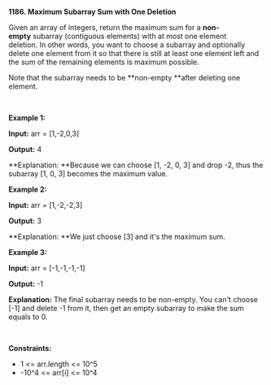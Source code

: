 **1186. Maximum Subarray Sum with One Deletion**

Given an array of integers, return the maximum sum for a **non-empty** subarray (contiguous elements) with at most one element deletion. In other words, you want to choose a subarray and optionally delete one element from it so that there is still at least one element left and the sum of the remaining elements is maximum possible.

Note that the subarray needs to be **non-empty **after deleting one element.

 

**Example 1:**

**Input:** arr = [1,-2,0,3]

**Output:** 4

**Explanation: **Because we can choose [1, -2, 0, 3] and drop -2, thus the subarray [1, 0, 3] becomes the maximum value.

**Example 2:**

**Input:** arr = [1,-2,-2,3]

**Output:** 3

**Explanation: **We just choose [3] and it's the maximum sum.

**Example 3:**

**Input:** arr = [-1,-1,-1,-1]

**Output:** -1

**Explanation:** The final subarray needs to be non-empty. You can't choose [-1] and delete -1 from it, then get an empty subarray to make the sum equals to 0.

 

**Constraints:**

- 1 &lt;= arr.length &lt;= 10^5
- -10^4 &lt;= arr[i] &lt;= 10^4
